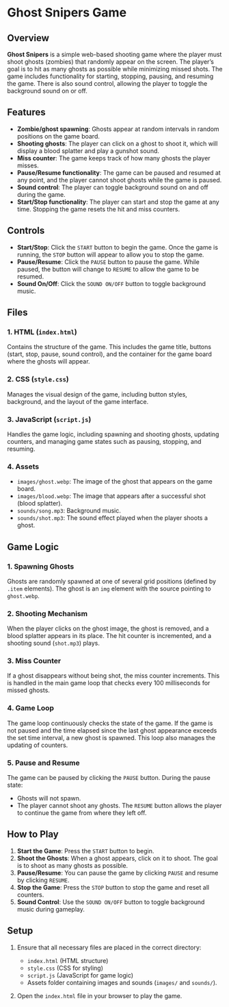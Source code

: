 # Ghost Snipers Game

## Overview

**Ghost Snipers** is a simple web-based shooting game where the player must shoot ghosts (zombies) that randomly appear on the screen. The player’s goal is to hit as many ghosts as possible while minimizing missed shots. The game includes functionality for starting, stopping, pausing, and resuming the game. There is also sound control, allowing the player to toggle the background sound on or off.

## Features

- **Zombie/ghost spawning**: Ghosts appear at random intervals in random positions on the game board.
- **Shooting ghosts**: The player can click on a ghost to shoot it, which will display a blood splatter and play a gunshot sound.
- **Miss counter**: The game keeps track of how many ghosts the player misses.
- **Pause/Resume functionality**: The game can be paused and resumed at any point, and the player cannot shoot ghosts while the game is paused.
- **Sound control**: The player can toggle background sound on and off during the game.
- **Start/Stop functionality**: The player can start and stop the game at any time. Stopping the game resets the hit and miss counters.

## Controls

- **Start/Stop**: Click the `START` button to begin the game. Once the game is running, the `STOP` button will appear to allow you to stop the game.
- **Pause/Resume**: Click the `PAUSE` button to pause the game. While paused, the button will change to `RESUME` to allow the game to be resumed.
- **Sound On/Off**: Click the `SOUND ON/OFF` button to toggle background music.

## Files

### 1. HTML (`index.html`)
Contains the structure of the game. This includes the game title, buttons (start, stop, pause, sound control), and the container for the game board where the ghosts will appear.

### 2. CSS (`style.css`)
Manages the visual design of the game, including button styles, background, and the layout of the game interface.

### 3. JavaScript (`script.js`)
Handles the game logic, including spawning and shooting ghosts, updating counters, and managing game states such as pausing, stopping, and resuming.

### 4. Assets

- `images/ghost.webp`: The image of the ghost that appears on the game board.
- `images/blood.webp`: The image that appears after a successful shot (blood splatter).
- `sounds/song.mp3`: Background music.
- `sounds/shot.mp3`: The sound effect played when the player shoots a ghost.

## Game Logic

### 1. Spawning Ghosts
Ghosts are randomly spawned at one of several grid positions (defined by `.item` elements). The ghost is an `img` element with the source pointing to `ghost.webp`.

### 2. Shooting Mechanism
When the player clicks on the ghost image, the ghost is removed, and a blood splatter appears in its place. The hit counter is incremented, and a shooting sound (`shot.mp3`) plays.

### 3. Miss Counter
If a ghost disappears without being shot, the miss counter increments. This is handled in the main game loop that checks every 100 milliseconds for missed ghosts.

### 4. Game Loop
The game loop continuously checks the state of the game. If the game is not paused and the time elapsed since the last ghost appearance exceeds the set time interval, a new ghost is spawned. This loop also manages the updating of counters.

### 5. Pause and Resume
The game can be paused by clicking the `PAUSE` button. During the pause state:
- Ghosts will not spawn.
- The player cannot shoot any ghosts.
The `RESUME` button allows the player to continue the game from where they left off.

## How to Play

1. **Start the Game**: Press the `START` button to begin.
2. **Shoot the Ghosts**: When a ghost appears, click on it to shoot. The goal is to shoot as many ghosts as possible.
3. **Pause/Resume**: You can pause the game by clicking `PAUSE` and resume by clicking `RESUME`.
4. **Stop the Game**: Press the `STOP` button to stop the game and reset all counters.
5. **Sound Control**: Use the `SOUND ON/OFF` button to toggle background music during gameplay.

## Setup

1. Ensure that all necessary files are placed in the correct directory:
   - `index.html` (HTML structure)
   - `style.css` (CSS for styling)
   - `script.js` (JavaScript for game logic)
   - Assets folder containing images and sounds (`images/` and `sounds/`).

2. Open the `index.html` file in your browser to play the game.

